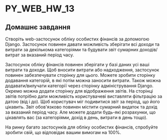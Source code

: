 # PY_WEB_HW_13

<h2><b>Домашнє завдання</h2></b>

Створіть web-застосунок обліку особистих фінансів за допомогою Django. Застосунок повинен давати можливість зберігати всі доходи та витрати за декількома категоріями та будувати звіт сумарних доходів/витрат за вказаний період часу.

Застосунок обліку фінансів повинен зберігати у базі даних усі ваші витрати та доходи. Щоб вносити витрати або надходження, застосунок повинен забезпечувати сторінку для цього. Можете зробити сторінку додавання категорій, в які потім можна заносити витрати. Також можна додавати/вилучати категорії через сторінку адміністрування Django. Окремо можна додати сторінку для відображення звітів. На сторінці звітів потрібно дати можливість користувачеві виставляти фільтрацію за датою (від і до). Щоб користувач міг подивитися звіт за період, що його цікавить. Звіт обов'язково повинен містити сумарний видаток та дохід за вказаний період часу. Але можете додати будь-які розрахунки, що цікавлять вас (за категоріями, дохід в день, витрати в день тощо).

На ринку багато застосунків для обліку особистих фінансів, спробуйте зробити свій, що відповідає вашим вимогам на 100%.
